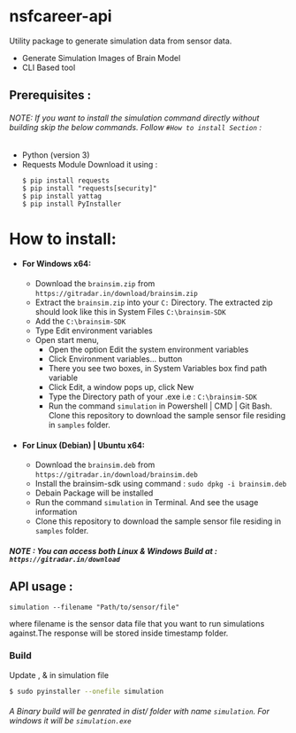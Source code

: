 # nsfcareer-api

Utility package to generate simulation data from sensor data.

  - Generate Simulation Images of Brain Model
  - CLI Based tool
## Prerequisites :
###### NOTE: If you want to install the simulation command directly without building skip the below commands. Follow ``#How to install Section`` : 
- Python (version 3)
- Requests Module Download it using : 
  ```
  $ pip install requests
  $ pip install "requests[security]" 
  $ pip install yattag
  $ pip install PyInstaller
  ```
# How to install:
 - #### For Windows x64: 
    - Download the `brainsim.zip` from `https://gitradar.in/download/brainsim.zip`
    - Extract the `brainsim.zip` into your `C:` Directory. The extracted zip should look like this in System Files `C:\brainsim-SDK`
    - Add the `C:\brainsim-SDK` 
    - Type Edit environment variables
    - Open start menu,
        - Open the option Edit the system environment variables
        - Click Environment variables... button
        - There you see two boxes, in System Variables box find path variable
        - Click Edit, a window pops up, click New
        - Type the Directory path of your .exe i.e : `C:\brainsim-SDK`
        - Run the command `simulation` in Powershell | CMD | Git Bash. Clone this repository to download the sample sensor file residing in `samples` folder.
- #### For Linux (Debian) | Ubuntu x64: 
    - Download the `brainsim.deb` from `https://gitradar.in/download/brainsim.deb`
    - Install the brainsim-sdk using command : `sudo dpkg -i brainsim.deb`
    - Debain Package will be installed
    - Run the command `simulation` in Terminal. And see the usage information
    - Clone this repository to download the sample sensor file residing in `samples` folder.
##### NOTE : You can access both Linux & Windows Build at : `https://gitradar.in/download`

## API usage : 
```
simulation --filename "Path/to/sensor/file"
```
where filename is the sensor data file that you want to run simulations against.The response will be stored inside timestamp folder.

### Build
Update <Git-Radar Username>,<Git-Radar Password> & <Simulation API URL> in simulation file
```sh
$ sudo pyinstaller --onefile simulation
```
###### A Binary build will be genrated in dist/ folder with name `simulation`. For windows it will be `simulation.exe`
